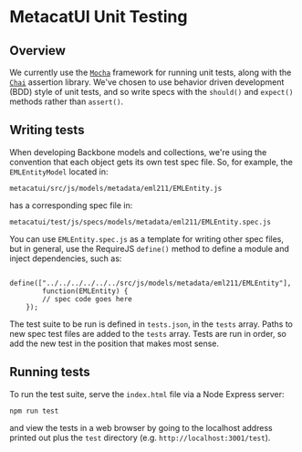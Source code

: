 MetacatUI Unit Testing
======================

Overview
--------
We currently use the [`Mocha`](http://mochajs.org) framework for running unit tests, along with the [`Chai`](http://chaijs.com)
assertion library.
We've chosen to use behavior driven development (BDD) style of unit tests, and so write specs
with the `should()` and `expect()` methods rather than `assert()`.

Writing tests
-------------
When developing Backbone models and collections, we're using the
convention that each object gets its own test spec file.  So, for example,
the `EMLEntityModel` located in:

```
metacatui/src/js/models/metadata/eml211/EMLEntity.js
```

has a corresponding spec file in:

```
metacatui/test/js/specs/models/metadata/eml211/EMLEntity.spec.js
```

You can use `EMLEntity.spec.js` as a template for writing other spec files,
but in general, use the RequireJS `define()` method to define a module and
inject dependencies, such as:

```
    define(["../../../../../../src/js/models/metadata/eml211/EMLEntity"],
        function(EMLEntity) {
        // spec code goes here
    });
```

The test suite to be run is defined in `tests.json`, in the `tests` array. Paths to new spec test files are added to the `tests` array. Tests are run in order, so add the new test in the position that makes most sense.

Running tests
-------------
 To run the test suite, serve the `index.html` file via a Node Express server:

```
npm run test
```

and view the tests in a web browser by going to the localhost address printed out plus the `test` directory (e.g. `http://localhost:3001/test`).
